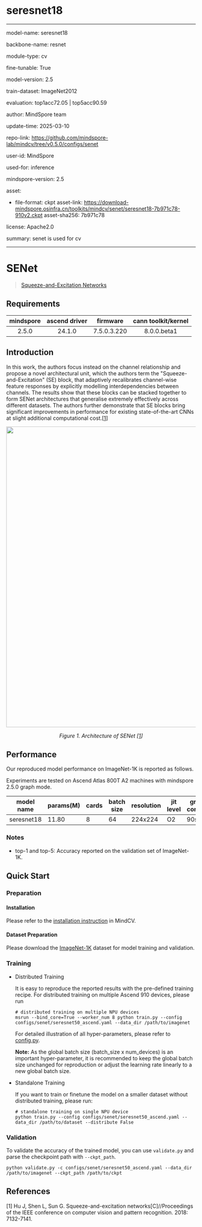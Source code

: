 # seresnet18

---

model-name: seresnet18

backbone-name: resnet

module-type: cv

fine-tunable: True

model-version: 2.5

train-dataset: ImageNet2012

evaluation: top1acc72.05 | top5acc90.59

author: MindSpore team

update-time: 2025-03-10

repo-link: <https://github.com/mindspore-lab/mindcv/tree/v0.5.0/configs/senet>

user-id: MindSpore

used-for: inference

mindspore-version: 2.5

asset:

- file-format: ckpt
  asset-link: <https://download-mindspore.osinfra.cn/toolkits/mindcv/senet/seresnet18-7b971c78-910v2.ckpt>
  asset-sha256: 7b971c78

license: Apache2.0

summary: senet is used for cv

---

# SENet

> [Squeeze-and-Excitation Networks](https://arxiv.org/abs/1709.01507)

## Requirements

| mindspore | ascend driver |  firmware   | cann toolkit/kernel |
| :-------: | :-----------: | :---------: | :-----------------: |
|   2.5.0   |    24.1.0     | 7.5.0.3.220 |     8.0.0.beta1     |

## Introduction

In this work, the authors focus instead on the channel relationship and propose a novel architectural unit, which the
authors term the "Squeeze-and-Excitation" (SE) block, that adaptively recalibrates channel-wise feature responses by
explicitly modelling interdependencies between channels. The results show that these blocks can be stacked together to
form SENet architectures that generalise extremely effectively across different datasets. The authors further
demonstrate that SE blocks bring significant improvements in performance for existing state-of-the-art CNNs at slight
additional computational cost.[[1](#references)]

<p align="center">
  <img src="https://user-images.githubusercontent.com/53842165/218919253-618d3d66-9b2a-4e27-b866-a21015cd9600.png" width=800 />
</p>
<p align="center">
  <em>Figure 1. Architecture of SENet [<a href="#references">1</a>] </em>
</p>

## Performance

Our reproduced model performance on ImageNet-1K is reported as follows.

Experiments are tested on Ascend Atlas 800T A2 machines with mindspore 2.5.0 graph mode.

| model name | params(M) | cards | batch size | resolution | jit level | graph compile | ms/step | img/s    | acc@top1 | acc@top5 | recipe                                                                                         | weight                                                                                                |
| ---------- | --------- | ----- | ---------- | ---------- | --------- | ------------- | ------- | -------- | -------- | -------- | ---------------------------------------------------------------------------------------------- | ----------------------------------------------------------------------------------------------------- |
| seresnet18 | 11.80     | 8     | 64         | 224x224    | O2        | 90s           | 51.09   | 10021.53 | 72.05    | 90.59    | [yaml](https://github.com/mindspore-lab/mindcv/blob/main/configs/senet/seresnet18_ascend.yaml) | [weights](https://download-mindspore.osinfra.cn/toolkits/mindcv/senet/seresnet18-7b971c78-910v2.ckpt) |

### Notes

- top-1 and top-5: Accuracy reported on the validation set of ImageNet-1K.

## Quick Start

### Preparation

#### Installation

Please refer to the [installation instruction](https://mindspore-lab.github.io/mindcv/installation/) in MindCV.

#### Dataset Preparation

Please download the [ImageNet-1K](https://www.image-net.org/challenges/LSVRC/2012/index.php) dataset for model training
and validation.

### Training

- Distributed Training

  It is easy to reproduce the reported results with the pre-defined training recipe. For distributed training on multiple
  Ascend 910 devices, please run

  ```shell
  # distributed training on multiple NPU devices
  msrun --bind_core=True --worker_num 8 python train.py --config configs/senet/seresnet50_ascend.yaml --data_dir /path/to/imagenet
  ```

  For detailed illustration of all hyper-parameters, please refer
  to [config.py](https://github.com/mindspore-lab/mindcv/blob/main/config.py).

  **Note:** As the global batch size (batch_size x num_devices) is an important hyper-parameter, it is recommended to
  keep the global batch size unchanged for reproduction or adjust the learning rate linearly to a new global batch size.

- Standalone Training

  If you want to train or finetune the model on a smaller dataset without distributed training, please run:

  ```shell
  # standalone training on single NPU device
  python train.py --config configs/senet/seresnet50_ascend.yaml --data_dir /path/to/dataset --distribute False
  ```

### Validation

To validate the accuracy of the trained model, you can use `validate.py` and parse the checkpoint path
with `--ckpt_path`.

```shell
python validate.py -c configs/senet/seresnet50_ascend.yaml --data_dir /path/to/imagenet --ckpt_path /path/to/ckpt
```

## References

[1] Hu J, Shen L, Sun G. Squeeze-and-excitation networks[C]//Proceedings of the IEEE conference on computer vision and
pattern recognition. 2018: 7132-7141.
